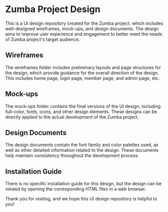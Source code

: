 # Zumba Project Design
This is a UI design repository created for the Zumba project, which includes well-designed wireframes, mock-ups, and design documents. The design aims to improve user experience and engagement to better meet the needs of Zumba project's target audience.

<h2>Wireframes</h2>
The wireframes folder includes preliminary layouts and page structures for the design, which provide guidance for the overall direction of the design. This includes home page, login page, member page, and admin page, etc.

## Mock-ups
The mock-ups folder contains the final versions of the UI design, including full-color, fonts, icons, and other design elements. These designs can be directly applied to the actual development of the Zumba project.

## Design Documents
The design documents contain the font family and color palettes used, as well as other detailed information related to the design. These documents help maintain consistency throughout the development process.

## Installation Guide
There is no specific installation guide for this design, but the design can be viewed by opening the corresponding HTML files in a web browser.

Thank you for visiting, and we hope this UI design repository is helpful to you!
